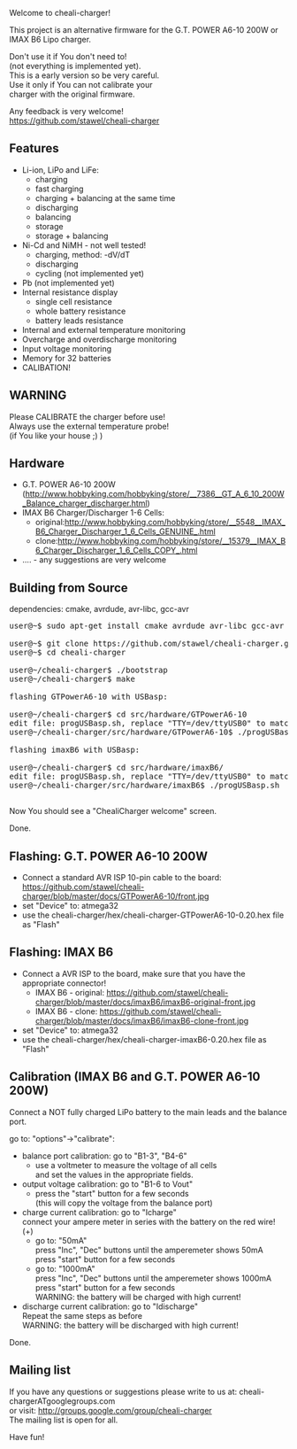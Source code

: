 Welcome to cheali-charger!

This project is an alternative firmware for the
G.T. POWER A6-10 200W
or IMAX B6
Lipo charger.

Don't use it if You don't need to!  
(not everything is implemented yet).  
This is a early version so be very careful.  
Use it only if You can not calibrate your  
charger with the original firmware.

Any feedback is very welcome!  
https://github.com/stawel/cheali-charger

Features
--------
- Li-ion, LiPo and LiFe:
  - charging
  - fast charging
  - charging + balancing at the same time
  - discharging
  - balancing
  - storage
  - storage + balancing
- Ni-Cd and NiMH - not well tested!
  - charging, method: -dV/dT
  - discharging
  - cycling (not implemented yet)
- Pb (not implemented yet)
- Internal resistance display
  - single cell resistance
  - whole battery resistance
  - battery leads resistance
- Internal and external temperature monitoring
- Overcharge and overdischarge monitoring
- Input voltage monitoring
- Memory for 32 batteries
- CALIBATION!


WARNING
-------
Please CALIBRATE the charger before use!  
Always use the external temperature probe!  
(if You like your house ;) )


Hardware
--------
- G.T. POWER A6-10 200W (http://www.hobbyking.com/hobbyking/store/__7386__GT_A_6_10_200W_Balance_charger_discharger.html)
- IMAX B6 Charger/Discharger 1-6 Cells:
    - original:http://www.hobbyking.com/hobbyking/store/__5548__IMAX_B6_Charger_Discharger_1_6_Cells_GENUINE_.html
    - clone:http://www.hobbyking.com/hobbyking/store/__15379__IMAX_B6_Charger_Discharger_1_6_Cells_COPY_.html
- .... - any suggestions are very welcome


Building from Source
--------------------
dependencies: cmake, avrdude, avr-libc, gcc-avr

<pre>
user@~$ sudo apt-get install cmake avrdude avr-libc gcc-avr git

user@~$ git clone https://github.com/stawel/cheali-charger.git
user@~$ cd cheali-charger

user@~/cheali-charger$ ./bootstrap
user@~/cheali-charger$ make

flashing GTPowerA6-10 with USBasp:

user@~/cheali-charger$ cd src/hardware/GTPowerA6-10
edit file: progUSBasp.sh, replace "TTY=/dev/ttyUSB0" to match your configuration.
user@~/cheali-charger/src/hardware/GTPowerA6-10$ ./progUSBasp.sh

flashing imaxB6 with USBasp:

user@~/cheali-charger$ cd src/hardware/imaxB6/
edit file: progUSBasp.sh, replace "TTY=/dev/ttyUSB0" to match your configuration.
user@~/cheali-charger/src/hardware/imaxB6$ ./progUSBasp.sh

</pre>

Now You should see a "ChealiCharger welcome" screen.

Done.

Flashing: G.T. POWER A6-10 200W
-------------------------------

- Connect a standard AVR ISP 10-pin cable to the board: https://github.com/stawel/cheali-charger/blob/master/docs/GTPowerA6-10/front.jpg
- set "Device" to: atmega32
- use the cheali-charger/hex/cheali-charger-GTPowerA6-10-0.20.hex file as "Flash"


Flashing: IMAX B6
-------------------------------

- Connect a AVR ISP to the board, make sure that you have the appropriate connector!
    - IMAX B6 - original: https://github.com/stawel/cheali-charger/blob/master/docs/imaxB6/imaxB6-original-front.jpg
    - IMAX B6 - clone: https://github.com/stawel/cheali-charger/blob/master/docs/imaxB6/imaxB6-clone-front.jpg
- set "Device" to: atmega32
- use the cheali-charger/hex/cheali-charger-imaxB6-0.20.hex file as "Flash"


Calibration (IMAX B6 and G.T. POWER A6-10 200W)
-----------
Connect a NOT fully charged LiPo battery to the main leads
and the balance port.

go to: "options"->"calibrate":
- balance port calibration: go to "B1-3", "B4-6"
   - use a voltmeter to measure the voltage of all cells  
     and set the values in the appropriate fields.
- output voltage calibration: go to "B1-6 to Vout"
   - press the "start" button for a few seconds  
     (this will copy the voltage from the balance port)
- charge current calibration: go to "Icharge"  
  connect your ampere meter in series with the battery on the red wire! (+)  
  - go to: "50mA"  
    press "Inc", "Dec" buttons until the amperemeter shows 50mA  
    press "start" button for a few seconds  
  - go to: "1000mA"  
    press "Inc", "Dec" buttons until the amperemeter shows 1000mA  
    press "start" button for a few seconds  
    WARNING: the battery will be charged with high current!
- discharge current calibration: go to "Idischarge"  
    Repeat the same steps as before  
    WARNING: the battery will be discharged with high current!

Done.

Mailing list
------------
If you have any questions or suggestions please write to us at: cheali-chargerATgooglegroups.com  
or visit: http://groups.google.com/group/cheali-charger  
The mailing list is open for all.


Have fun!



